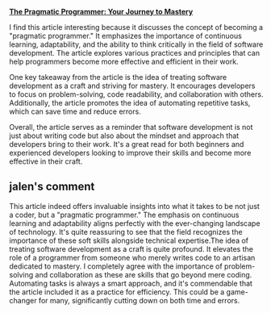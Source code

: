 [**The Pragmatic Programmer: Your Journey to Mastery**](https://pragprog.com/the-pragmatic-programmer)

I find this article interesting because it discusses the concept of becoming a "pragmatic programmer." It emphasizes the importance of continuous learning, adaptability, and the ability to think critically in the field of software development. The article explores various practices and principles that can help programmers become more effective and efficient in their work.

One key takeaway from the article is the idea of treating software development as a craft and striving for mastery. It encourages developers to focus on problem-solving, code readability, and collaboration with others. Additionally, the article promotes the idea of automating repetitive tasks, which can save time and reduce errors.

Overall, the article serves as a reminder that software development is not just about writing code but also about the mindset and approach that developers bring to their work. It's a great read for both beginners and experienced developers looking to improve their skills and become more effective in their craft.

## jalen's comment
This article indeed offers invaluable insights into what it takes to be not just a coder, but a "pragmatic programmer." The emphasis on continuous learning and adaptability aligns perfectly with the ever-changing landscape of technology. It's quite reassuring to see that the field recognizes the importance of these soft skills alongside technical expertise.The idea of treating software development as a craft is quite profound. It elevates the role of a programmer from someone who merely writes code to an artisan dedicated to mastery. I completely agree with the importance of problem-solving and collaboration as these are skills that go beyond mere coding. Automating tasks is always a smart approach, and it's commendable that the article included it as a practice for efficiency. This could be a game-changer for many, significantly cutting down on both time and errors.